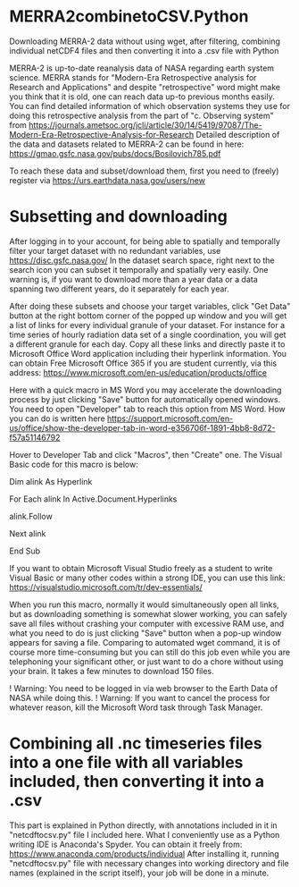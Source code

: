# MERRA2combinetoCSV.Python
Downloading MERRA-2 data without using wget, after filtering, combining individual netCDF4 files and then converting it into a .csv file with Python


MERRA-2 is up-to-date reanalysis data of NASA regarding earth system science. MERRA stands for "Modern-Era Retrospective analysis for Research and Applications" and despite "retrospective" word might make you think that it is old, one can reach data up-to previous months easily.
You can find detailed information of which observation systems they use for doing this retrospective analysis from the part of "c. Observing system" from https://journals.ametsoc.org/jcli/article/30/14/5419/97087/The-Modern-Era-Retrospective-Analysis-for-Research
Detailed description of the data and datasets related to MERRA-2 can be found in here: https://gmao.gsfc.nasa.gov/pubs/docs/Bosilovich785.pdf

To reach these data and subset/download them, first you need to (freely) register via https://urs.earthdata.nasa.gov/users/new

# Subsetting and downloading

After logging in to your account, for being able to spatially and temporally filter your target dataset with no redundant variables, use https://disc.gsfc.nasa.gov/
In the dataset search space, right next to the search icon you can subset it temporally and spatially very easily. One warning is, if you want to download more than a year data or a data spanning two different years, do it separately for each year. 

After doing these subsets and choose your target variables, click "Get Data" button at the right bottom corner of the popped up window and you will get a list of links for every individual granule of your dataset. For instance for a time series of hourly radiation data set of a single coordination, you will get a different granule for each day. Copy all these links and directly paste it to Microsoft Office Word application including their hyperlink information. You can obtain Free Microsoft Office 365 if you are student currently, via this address: https://www.microsoft.com/en-us/education/products/office

Here with a quick macro in MS Word you may accelerate the downloading process by just clicking "Save" button for automatically opened windows. You need to open "Developer" tab to reach this option from MS Word. How you can do is written here https://support.microsoft.com/en-us/office/show-the-developer-tab-in-word-e356706f-1891-4bb8-8d72-f57a51146792

Hover to Developer Tab and click "Macros", then "Create" one.
The Visual Basic code for this macro is below: 

Dim alink As Hyperlink

For Each alink In Active.Document.Hyperlinks

  alink.Follow
  
Next alink

End Sub

If you want to obtain Microsoft Visual Studio freely as a student to write Visual Basic or many other codes within a strong IDE, you can use this link: https://visualstudio.microsoft.com/tr/dev-essentials/

When you run this macro, normally it would simultaneously open all links, but as downloading something is somewhat slower working, you can safely save all files without crashing your computer with excessive RAM use, and what you need to do is just clicking "Save" button when a pop-up window appears for saving a file. Comparing to automated wget command, it is of course more time-consuming but you can still do this job even while you are telephoning your significant other, or just want to do a chore without using your brain. It takes a few minutes to download 150 files. 

! Warning: You need to be logged in via web browser to the Earth Data of NASA while doing this.
! Warning: If you want to cancel the process for whatever reason, kill the Microsoft Word task through Task Manager.

# Combining all .nc timeseries files into a one file with all variables included, then converting it into a .csv

This part is explained in Python directly, with annotations included in it in "netcdftocsv.py" file I included here. What I conveniently use as a Python writing IDE is Anaconda's Spyder. You can obtain it freely from: https://www.anaconda.com/products/individual
After installing it, running "netcdftocsv.py" file with necessary changes into working directory and file names (explained in the script itself), your job will be done in a minute.



